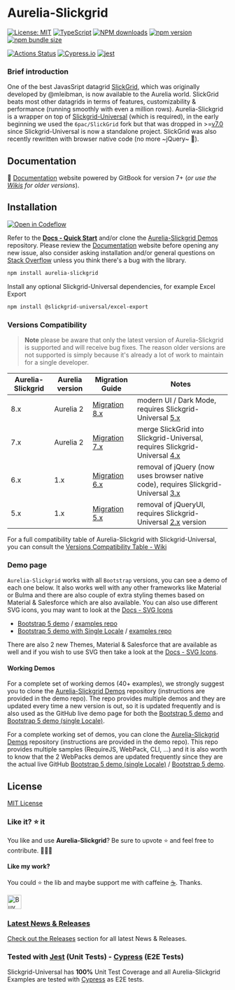 # Aurelia-Slickgrid
[![License: MIT](https://img.shields.io/badge/License-MIT-yellow.svg)](https://opensource.org/licenses/MIT)
[![TypeScript](https://img.shields.io/badge/%3C%2F%3E-TypeScript-%230074c1.svg)](http://www.typescriptlang.org/)
[![NPM downloads](https://img.shields.io/npm/dy/aurelia-slickgrid)](https://npmjs.org/package/aurelia-slickgrid)
[![npm version](https://img.shields.io/npm/v/aurelia-slickgrid.svg?logo=npm&logoColor=fff&label=npm)](https://www.npmjs.com/package/aurelia-slickgrid)
[![npm bundle size](https://img.shields.io/bundlephobia/minzip/aurelia-slickgrid?color=success&label=gzip)](https://bundlephobia.com/result?p=aurelia-slickgrid)

[![Actions Status](https://github.com/ghiscoding/aurelia-slickgrid/workflows/CI%20Build/badge.svg)](https://github.com/ghiscoding/aurelia-slickgrid/actions)
[![Cypress.io](https://img.shields.io/badge/tested%20with-Cypress-04C38E.svg?logo=cypress)](https://www.cypress.io/)
[![jest](https://jestjs.io/img/jest-badge.svg)](https://github.com/facebook/jest)
<!-- [![codecov](https://codecov.io/gh/ghiscoding/aurelia-slickgrid/branch/master/graph/badge.svg)](https://codecov.io/gh/ghiscoding/aurelia-slickgrid) -->

### Brief introduction
One of the best JavasSript datagrid [SlickGrid](https://github.com/mleibman/SlickGrid), which was originally developed by @mleibman, is now available to the Aurelia world. SlickGrid beats most other datagrids in terms of features, customizability & performance (running smoothly with even a million rows). Aurelia-Slickgrid is a wrapper on top of [Slickgrid-Universal](https://github.com/ghiscoding/slickgrid-universal/) (which is required), in the early beginning we used the `6pac/SlickGrid` fork but that was dropped in >=[v7.0](https://github.com/ghiscoding/aurelia-slickgrid/releases/tag/v7.0.3) since Slickgrid-Universal is now a standalone project. SlickGrid was also recently rewritten with browser native code (no more ~jQuery~ 🎉).

## Documentation
📕 [Documentation](https://ghiscoding.gitbook.io/aurelia-slickgrid/getting-started/quick-start) website powered by GitBook for version 7+ (_or use the [Wikis](https://github.com/ghiscoding/aurelia-slickgrid/wiki) for older versions_).

## Installation

[![Open in Codeflow](https://developer.stackblitz.com/img/open_in_codeflow.svg)](https:///pr.new/ghiscoding/aurelia-slickgrid)

Refer to the **[Docs - Quick Start](https://ghiscoding.gitbook.io/aurelia-slickgrid/getting-started/quick-start)** and/or clone the [Aurelia-Slickgrid Demos](https://github.com/ghiscoding/aurelia-slickgrid-demos) repository. Please review the [Documentation](https://ghiscoding.gitbook.io/aurelia-slickgrid/) website before opening any new issue, also consider asking installation and/or general questions on [Stack Overflow](https://stackoverflow.com/search?tab=newest&q=slickgrid) unless you think there's a bug with the library.

```sh
npm install aurelia-slickgrid
```
Install any optional Slickgrid-Universal dependencies, for example Excel Export
```sh
npm install @slickgrid-universal/excel-export
```

### Versions Compatibility

> **Note** please be aware that only the latest version of Aurelia-Slickgrid is supported and will receive bug fixes. The reason older versions are not supported is simply because it's already a lot of work to maintain for a single developer.

| Aurelia-Slickgrid | Aurelia version | Migration Guide | Notes |
|-------------------|-----------------|-----------------|------|
| 8.x               | Aurelia 2       | [Migration 8.x](https://ghiscoding.gitbook.io/aurelia-slickgrid/migrations/migration-to-8.x)     | modern UI / Dark Mode, requires Slickgrid-Universal [5.x](https://github.com/ghiscoding/slickgrid-universal/releases/tag/v5.0.0) |
| 7.x               | Aurelia 2       | [Migration 7.x](https://ghiscoding.gitbook.io/aurelia-slickgrid/migrations/migration-to-7.x)     | merge SlickGrid into Slickgrid-Universal, requires Slickgrid-Universal [4.x](https://github.com/ghiscoding/slickgrid-universal/releases/tag/v4.0.2) |
| 6.x               | 1.x             | [Migration 6.x](https://github.com/ghiscoding/aurelia-slickgrid/wiki/Migration-to-6.x)     | removal of jQuery (now uses browser native code), requires Slickgrid-Universal [3.x](https://github.com/ghiscoding/slickgrid-universal/releases/tag/v3.0.0) |
| 5.x               | 1.x             | [Migration 5.x](https://github.com/ghiscoding/aurelia-slickgrid/wiki/Migration-to-5.x)     | removal of jQueryUI, requires Slickgrid-Universal [2.x](https://github.com/ghiscoding/slickgrid-universal/releases/tag/v2.0.0) version |

For a full compatibility table of Aurelia-Slickgrid with Slickgrid-Universal, you can consult the [Versions Compatibility Table - Wiki](https://github.com/ghiscoding/aurelia-slickgrid/wiki/Versions-Compatibility-Table)

### Demo page

`Aurelia-Slickgrid` works with all `Bootstrap` versions, you can see a demo of each one below. It also works well with any other frameworks like Material or Bulma and there are also couple of extra styling themes based on Material & Salesforce which are also available. You can also use different SVG icons, you may want to look at the [Docs - SVG Icons](https://ghiscoding.gitbook.io/aurelia-slickgrid/styling/svg-icons)
- [Bootstrap 5 demo](https://ghiscoding.github.io/aurelia-slickgrid) / [examples repo](https://github.com/ghiscoding/aurelia-slickgrid-demos/tree/master/webpack-bs5-demo)
- [Bootstrap 5 demo with Single Locale](https://ghiscoding.github.io/aurelia-slickgrid-demos) / [examples repo](https://github.com/ghiscoding/aurelia-slickgrid-demos/tree/master/webpack-bs5-demo-with-locales)

There are also 2 new Themes, Material & Salesforce that are available as well and if you wish to use SVG then take a look at the [Docs - SVG Icons](https://ghiscoding.gitbook.io/aurelia-slickgrid/styling/svg-icons).

#### Working Demos
For a complete set of working demos (40+ examples), we strongly suggest you to clone the [Aurelia-Slickgrid Demos](https://github.com/ghiscoding/aurelia-slickgrid-demos) repository (instructions are provided in the demo repo). The repo provides multiple demos and they are updated every time a new version is out, so it is updated frequently and is also used as the GitHub live demo page for both the [Bootstrap 5 demo](https://ghiscoding.github.io/aurelia-slickgrid) and [Bootstrap 5 demo (single Locale)](https://ghiscoding.github.io/aurelia-slickgrid-demos).

For a complete working set of demos, you can clone the [Aurelia-Slickgrid Demos](https://github.com/ghiscoding/aurelia-slickgrid-demos) repository (instructions are provided in the demo repo). This repo provides multiple samples (RequireJS, WebPack, CLI, ...) and it is also worth to know that the 2 WebPacks demos are updated frequently since they are the actual live GitHub [Bootstrap 5 demo (single Locale)](https://ghiscoding.github.io/aurelia-slickgrid-demos/#/slickgrid) / [Bootstrap 5 demo](https://ghiscoding.github.io/aurelia-slickgrid).

## License
[MIT License](LICENSE)

### Like it? ⭐ it
You like and use **Aurelia-Slickgrid**? Be sure to upvote ⭐ and feel free to contribute. 👷👷‍♀️

#### Like my work?
You could ⭐ the lib and maybe support me with caffeine [☕](https://ko-fi.com/ghiscoding). Thanks.

<a href='https://ko-fi.com/ghiscoding' target='_blank'><img height='32' style='border:0px;height:32px;' src='https://az743702.vo.msecnd.net/cdn/kofi3.png?v=0' border='0' alt='Buy Me a Coffee at ko-fi.com' />

### Latest News & Releases
Check out the [Releases](https://github.com/ghiscoding/aurelia-slickgrid/releases) section for all latest News & Releases.

### Tested with [Jest](https://jestjs.io/) (Unit Tests) - [Cypress](https://www.cypress.io/) (E2E Tests)
Slickgrid-Universal has **100%** Unit Test Coverage and all Aurelia-Slickgrid Examples are tested with [Cypress](https://www.cypress.io/) as E2E tests.
